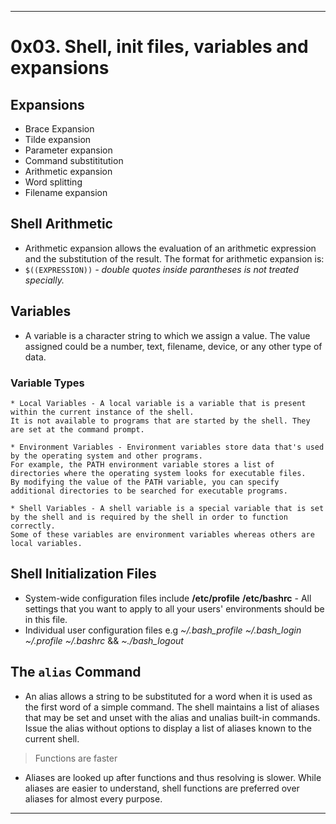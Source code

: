 ---
#					0x03. Shell, init files, variables and expansions

## Expansions
   * Brace Expansion
   * Tilde expansion
   * Parameter expansion
   * Command substititution
   * Arithmetic expansion
   * Word splitting
   * Filename expansion

## Shell Arithmetic
   * Arithmetic expansion allows the evaluation of an arithmetic expression and the substitution of the result. The format for arithmetic expansion is:
   * `$((EXPRESSION))` _- double quotes inside parantheses is not treated specially._

## Variables
   * A variable is a character string to which we assign a value. The value assigned could be a number, text, filename, device, or any other type of data.
   
### Variable Types
    * Local Variables - A local variable is a variable that is present within the current instance of the shell.
    It is not available to programs that are started by the shell. They are set at the command prompt.

    * Environment Variables - Environment variables store data that's used by the operating system and other programs.
    For example, the PATH environment variable stores a list of directories where the operating system looks for executable files.
    By modifying the value of the PATH variable, you can specify additional directories to be searched for executable programs.

    * Shell Variables - A shell variable is a special variable that is set by the shell and is required by the shell in order to function correctly.
    Some of these variables are environment variables whereas others are local variables.

## Shell Initialization Files
   * System-wide configuration files include **/etc/profile** **/etc/bashrc** - All settings that you want
   to apply to all your users' environments should be in this file.
   * Individual user configuration files e.g _~/.bash_profile_  _~/.bash_login_  _~/.profile_  _~/.bashrc_
   &&  _~./bash_logout_

## The `alias` Command
   * An alias allows a string to be substituted for a word when it is used as the first word of a simple command.
   The shell maintains a list of aliases that may be set and unset with the alias and unalias built-in commands.
   Issue the alias without options to display a list of aliases known to the current shell.
>Functions are faster
   * Aliases are looked up after functions and thus resolving is slower.
   While aliases are easier to understand, shell functions are preferred over aliases for almost every purpose.
___
